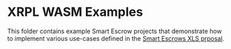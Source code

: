 # XRPL WASM Examples

This folder contains example Smart Escrow projects that demonstrate how to implement various use-cases defined in the
[Smart Escrows XLS prposal](https://github.com/XRPLF/XRPL-Standards/discussions/270).